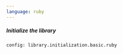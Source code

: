 ```yaml
---
language: ruby
---
```


##### Initialize the library

```code
config: library.initialization.basic.ruby
```
